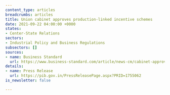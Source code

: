 ```yaml
---
content_type: articles
breadcrumbs: articles
title: Union cabinet approves production-linked incentive schemes
date: 2021-09-22 04:00:00 +0000
states:
- Center-State Relations
sectors:
- Industrial Policy and Business Regulations
subsectors: []
sources:
- name: Business Standard
  url: https://www.business-standard.com/article/news-cm/cabinet-approves-production-linked-incentive-schemes-for-auto-industry-auto-component-industry-and-drone-industry-121091501199_1.html
details:
- name: Press Release
  url: https://pib.gov.in/PressReleasePage.aspx?PRID=1755062
is_newsletter: false

---
```

